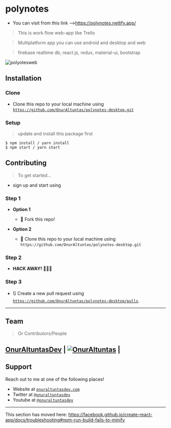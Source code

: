 
# polynotes
- You can visit from this link -->https://polynotes.netlify.app/

> This is work flow web-app like Trello

> Multiplatform app you can use android and desktop and web 

> firebase realtime db, react.js, redux, material-ui, bootstrap

![polyotesweb](https://user-images.githubusercontent.com/53194850/91444250-248d0880-e87d-11ea-8af5-bf6b733654c6.PNG)


## Installation

### Clone

- Clone this repo to your local machine using <a href="https://github.com/OnurAltuntas/polynotes-desktop.git" target="_blank">`https://github.com/OnurAltuntas/polynotes-desktop.git`</a>

### Setup

> update and install this package first

```shell
$ npm install / yarn install
$ npm start / yarn start
```

## Contributing

> To get started...
- sign up and start using 

### Step 1

- **Option 1**
    - 🍴 Fork this repo!

- **Option 2**
    - 👯 Clone this repo to your local machine using `https://github.com/OnurAltuntas/polynotes-desktop.git`

### Step 2

- **HACK AWAY!** 🔨🔨🔨

### Step 3

- 🔃 Create a new pull request using <a href="https://github.com/OnurAltuntas/polynotes-desktop/pulls" target="_blank">`https://github.com/OnurAltuntas/polynotes-desktop/pulls`</a>.

---

## Team

> Or Contributors/People

 <a href="https://onuraltuntasdev.netlify.app/" target="_blank">**OnurAltuntasDev**</a> 
 | [![OnurAltuntas](https://avatars0.githubusercontent.com/u/53194850?s=460&u=88ff0b9c8fe41c908d3c9b7ff43eb00dba669e66&v=4)](https://onuraltuntasdev.netlify.app)  |
---

## Support

Reach out to me at one of the following places!

- Website at <a href="https://onuraltuntasdev.netlify.app/" target="_blank">`onuraltuntasdev.com`</a>
- Twitter at <a href="http://twitter.com/onuraltuntasdev" target="_blank">`@onuraltuntasdev`</a>
- Youtube at <a href="https://www.youtube.com/channel/UCalJQ45NyMzMvPqK5n0xYEA" target="_blank">`@onuraltuntasdev`</a>
---



This section has moved here: https://facebook.github.io/create-react-app/docs/troubleshooting#npm-run-build-fails-to-minify
